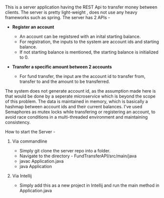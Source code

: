 This is a server application having the REST Api to transfer money between clients.
The server is pretty light-weight , does not use any heavy frameworks such as spring.
The server has 2 APIs - 

* __Register an account__
	* An account can be registsred with an inital starting balance. 
	* For registration, the inputs to the system are account ids and starting balance.
	* If not starting balance is mentioned, the starting balance is initialized to 0.

* __Transfer a specific amount between 2 accounts__
	* For fund transfer, the input are the account id to transfer from, transfer to and the amount to be transferred.

The system does not generate account id, as the assumption made here is that would be done by a seperate 
microservice which is beyond the scope of this problem.
The data is maintained in memory, which is basically a hashmap between account ids and their current 
balances.
I've used Semaphores as mutex locks while transfering or registering an account, to avoid 
race conditions in a multi-threaded environment and maintaining consistency.

How to start the Server - 
1. Via commandline
	* Simply git clone the server repo into a folder.
	* Navigate to the directory - FundTransferAPI/src/main/java
	* javac Application.java
	* java Application

2. Via Intellij
	* Simply add this as a new project in Intellij and run the main method in Application.java

   